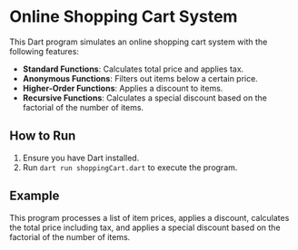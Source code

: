 # Online Shopping Cart System

This Dart program simulates an online shopping cart system with the following features:

- **Standard Functions**: Calculates total price and applies tax.
- **Anonymous Functions**: Filters out items below a certain price.
- **Higher-Order Functions**: Applies a discount to items.
- **Recursive Functions**: Calculates a special discount based on the factorial of the number of items.

## How to Run

1. Ensure you have Dart installed.
2. Run `dart run shoppingCart.dart` to execute the program.

## Example

This program processes a list of item prices, applies a discount, calculates the total price including tax, and applies a special discount based on the factorial of the number of items.

